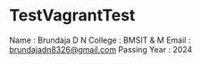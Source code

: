 # TestVagrantTest

Name : Brundaja D N
College : BMSIT & M
Email : brundajadn8326@gmail.com
Passing Year : 2024
